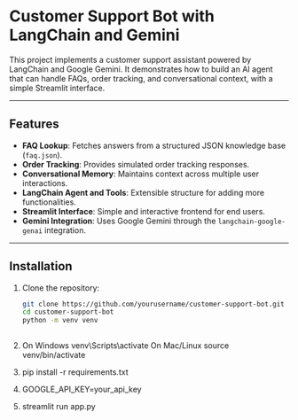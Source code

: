 # Customer Support Bot with LangChain and Gemini

This project implements a customer support assistant powered by LangChain and Google Gemini. It demonstrates how to build an AI agent that can handle FAQs, order tracking, and conversational context, with a simple Streamlit interface.

---

## Features

- **FAQ Lookup**: Fetches answers from a structured JSON knowledge base (`faq.json`).
- **Order Tracking**: Provides simulated order tracking responses.
- **Conversational Memory**: Maintains context across multiple user interactions.
- **LangChain Agent and Tools**: Extensible structure for adding more functionalities.
- **Streamlit Interface**: Simple and interactive frontend for end users.
- **Gemini Integration**: Uses Google Gemini through the `langchain-google-genai` integration.

---

## Installation

1. Clone the repository:
   ```bash
   git clone https://github.com/yourusername/customer-support-bot.git
   cd customer-support-bot
   python -m venv venv
  
2. On Windows
venv\Scripts\activate
   On Mac/Linux
source venv/bin/activate


3. pip install -r requirements.txt

4. GOOGLE_API_KEY=your_api_key        

5. streamlit run app.py

